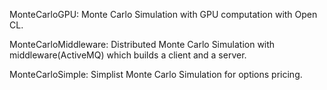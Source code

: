 MonteCarloGPU: Monte Carlo Simulation with GPU computation with Open CL.

MonteCarloMiddleware: Distributed Monte Carlo Simulation with middleware(ActiveMQ) which builds a client and a server.

MonteCarloSimple: Simplist Monte Carlo Simulation for options pricing.
